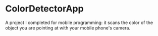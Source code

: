 # ColorDetectorApp
A project I completed for mobile programming: it scans the color of the object you are pointing at with your mobile phone's camera.
